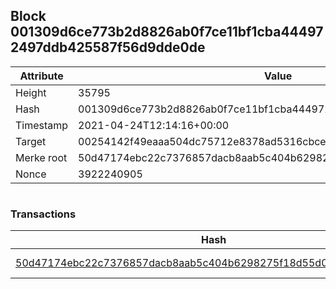 ## Block 001309d6ce773b2d8826ab0f7ce11bf1cba444972497ddb425587f56d9dde0de

Attribute | Value
--- | ---
Height | 35795
Hash | 001309d6ce773b2d8826ab0f7ce11bf1cba444972497ddb425587f56d9dde0de
Timestamp | 2021-04-24T12:14:16+00:00
Target | 00254142f49eaaa504dc75712e8378ad5316cbcead634704b3734b6271167cc4
Merke root | 50d47174ebc22c7376857dacb8aab5c404b6298275f18d55d0e6be3ef0a6e301
Nonce | 3922240905

```

```

### Transactions

Hash | Amount
--- | ---
[50d47174ebc22c7376857dacb8aab5c404b6298275f18d55d0e6be3ef0a6e301](50d47174ebc22c7376857dacb8aab5c404b6298275f18d55d0e6be3ef0a6e301.md) | 10.00000000 SKEPTI 
